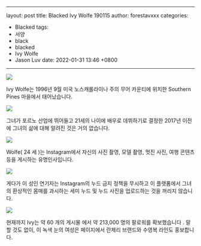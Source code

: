 
---
layout: post
title: Blacked Ivy Wolfe 190115 
author: forestavxxx
categories: 
- Blacked
tags:
- 서양
- black
- blacked
- Ivy Wolfe
- Jason Luv
date: 2022-01-31 13:46 +0800
---


![](https://raw.githubusercontent.com/forestavxxx/forestavxxx.github.io/main/_images/Ivy%20Wolfe/Ivy%20Wolfe1.jpg)


Ivy Wolfe는 1996년 9월 미국 노스캐롤라이나 주의 무어 카운티에 위치한 Southern Pines 마을에서 태어났습니다.

 
![](https://raw.githubusercontent.com/forestavxxx/forestavxxx.github.io/main/_images/Ivy%20Wolfe/Ivy%20Wolfe2.jpg)


그녀가 포르노 산업에 뛰어들고 21세의 나이에 배우로 데뷔하기로 결정한 2017년 이전에 그녀의 삶에 대해 알려진 것은 거의 없습니다.


![](https://raw.githubusercontent.com/forestavxxx/forestavxxx.github.io/main/_images/Ivy%20Wolfe/Ivy%20Wolfe3.jpg)


Wolfe( 24 세 )는 Instagram에서 자신의 사진 촬영, 모델 촬영, 멋진 사진, 여행 콘텐츠 등을 게시하는 유명인사입니다.


![](https://raw.githubusercontent.com/forestavxxx/forestavxxx.github.io/main/_images/Ivy%20Wolfe/Ivy%20Wolfe4.jpg)


게다가 이 성인 연기자는 Instagram의 누드 금지 정책을 무시하고 이 플랫폼에서 그녀의 환상적인 몸매를 과시하는 세미 누드 및 누드 사진을 업로드하는 것을 꺼리지 않습니다.


![](https://raw.githubusercontent.com/forestavxxx/forestavxxx.github.io/main/_images/Ivy%20Wolfe/Ivy%20Wolfe5.jpg)


현재까지 Ivy는 약 60 개의 게시물 에서 약 213,000 명의 팔로워를 확보했습니다 . 말할 것도 없이, 이 녹색 눈의 여성은 페이지에서 란제리 브랜드와 수영복 라인도 홍보합니다.




